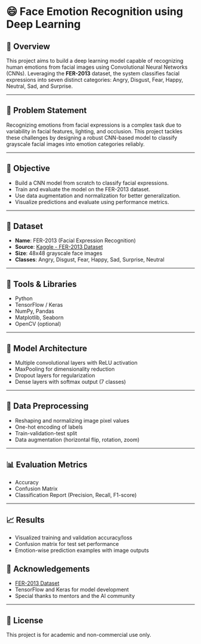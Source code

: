 # 😄 Face Emotion Recognition using Deep Learning

## 📌 Overview
This project aims to build a deep learning model capable of recognizing human emotions from facial images using Convolutional Neural Networks (CNNs). Leveraging the **FER-2013** dataset, the system classifies facial expressions into seven distinct categories: Angry, Disgust, Fear, Happy, Neutral, Sad, and Surprise.

---

## 🎯 Problem Statement
Recognizing emotions from facial expressions is a complex task due to variability in facial features, lighting, and occlusion. This project tackles these challenges by designing a robust CNN-based model to classify grayscale facial images into emotion categories reliably.

---

## 🧠 Objective
- Build a CNN model from scratch to classify facial expressions.
- Train and evaluate the model on the FER-2013 dataset.
- Use data augmentation and normalization for better generalization.
- Visualize predictions and evaluate using performance metrics.

---

## 📁 Dataset
- **Name**: FER-2013 (Facial Expression Recognition)
- **Source**: [Kaggle - FER-2013 Dataset](https://www.kaggle.com/datasets/msambare/fer2013)
- **Size**: 48x48 grayscale face images
- **Classes**: Angry, Disgust, Fear, Happy, Sad, Surprise, Neutral

---

## 🧰 Tools & Libraries
- Python
- TensorFlow / Keras
- NumPy, Pandas
- Matplotlib, Seaborn
- OpenCV (optional)

---

## 🧱 Model Architecture
- Multiple convolutional layers with ReLU activation
- MaxPooling for dimensionality reduction
- Dropout layers for regularization
- Dense layers with softmax output (7 classes)

---

## 🔄 Data Preprocessing
- Reshaping and normalizing image pixel values
- One-hot encoding of labels
- Train-validation-test split
- Data augmentation (horizontal flip, rotation, zoom)

---

## 📊 Evaluation Metrics
- Accuracy
- Confusion Matrix
- Classification Report (Precision, Recall, F1-score)

---

## 📈 Results
- Visualized training and validation accuracy/loss
- Confusion matrix for test set performance
- Emotion-wise prediction examples with image outputs


## 🙌 Acknowledgements
- [FER-2013 Dataset](https://www.kaggle.com/datasets/msambare/fer2013)
- TensorFlow and Keras for model development
- Special thanks to mentors and the AI community

---

## 📝 License
This project is for academic and non-commercial use only.

